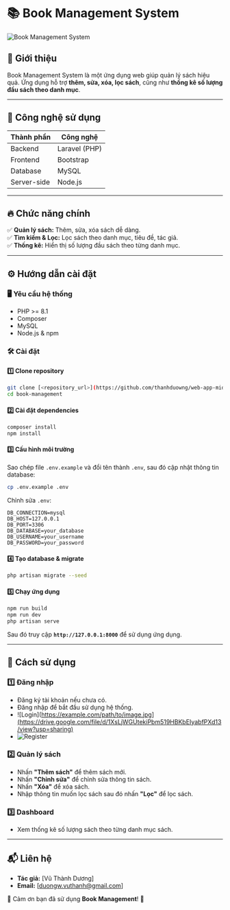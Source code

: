 # 📚 Book Management System

![Book Management System](https://via.placeholder.com/1000x300?text=Book+Management+System)

## 📝 Giới thiệu
Book Management System là một ứng dụng web giúp quản lý sách hiệu quả. Ứng dụng hỗ trợ **thêm, sửa, xóa, lọc sách**, cũng như **thống kê số lượng đầu sách theo danh mục**.

---

## 🚀 Công nghệ sử dụng

| Thành phần  | Công nghệ |
|-------------|-----------|
| Backend     | Laravel (PHP) |
| Frontend    | Bootstrap |
| Database    | MySQL |
| Server-side | Node.js |

---

## 🔥 Chức năng chính
✅ **Quản lý sách:** Thêm, sửa, xóa sách dễ dàng.  
✅ **Tìm kiếm & Lọc:** Lọc sách theo danh mục, tiêu đề, tác giả.  
✅ **Thống kê:** Hiển thị số lượng đầu sách theo từng danh mục.  

---

## ⚙️ Hướng dẫn cài đặt

### 🖥 Yêu cầu hệ thống
- PHP >= 8.1
- Composer
- MySQL
- Node.js & npm

### 🛠 Cài đặt
#### 1️⃣ Clone repository
```sh
git clone [<repository_url>](https://github.com/thanhduowng/web-app-midterm.git)
cd book-management
```

#### 2️⃣ Cài đặt dependencies
```sh
composer install
npm install
```

#### 3️⃣ Cấu hình môi trường
Sao chép file `.env.example` và đổi tên thành `.env`, sau đó cập nhật thông tin database:
```sh
cp .env.example .env
```
Chỉnh sửa `.env`:
```
DB_CONNECTION=mysql
DB_HOST=127.0.0.1
DB_PORT=3306
DB_DATABASE=your_database
DB_USERNAME=your_username
DB_PASSWORD=your_password

```

#### 4️⃣ Tạo database & migrate
```sh
php artisan migrate --seed
```

#### 5️⃣ Chạy ứng dụng
```sh
npm run build
npm run dev
php artisan serve
```
Sau đó truy cập **`http://127.0.0.1:8000`** để sử dụng ứng dụng.

---
## 🎯 Cách sử dụng
### 1️⃣ Đăng nhập
- Đăng ký tài khoản nếu chưa có.
- Đăng nhập để bắt đầu sử dụng hệ thống.
- ![Login](https://example.com/path/to/image.jpg](https://drive.google.com/file/d/1XsLjWGUtekiPbm519HBKbEIyabfPXd13/view?usp=sharing)
- ![Register](https://drive.google.com/file/d/119hQeYV7wnpLTwXTKwa1sVdLQpNQuxb-/view?usp=sharing)

### 2️⃣ Quản lý sách
- Nhấn **"Thêm sách"** để thêm sách mới.
- Nhấn **"Chỉnh sửa"** để chỉnh sửa thông tin sách.
- Nhấn **"Xóa"** để xóa sách.
- Nhập thông tin muốn lọc sách sau đó nhấn **"Lọc"** để lọc sách.

### 3️⃣ Dashboard
- Xem thống kê số lượng sách theo từng danh mục sách.

---


## 📬 Liên hệ
- **Tác giả:** [Vũ Thành Dương]  
- **Email:** [duongw.vuthanh@gmail.com]  

💖 Cảm ơn bạn đã sử dụng **Book Management**! 🚀

